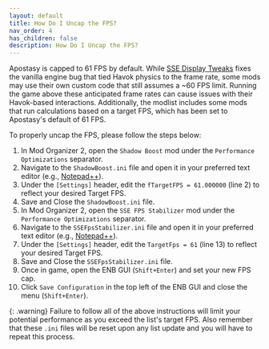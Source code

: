 ```yaml
---
layout: default
title: How Do I Uncap the FPS?
nav_order: 4
has_children: false
description: How Do I Uncap the FPS?
---
```


Apostasy is capped to 61 FPS by default. While [SSE Display Tweaks](https://www.nexusmods.com/skyrimspecialedition/mods/34705) fixes the vanilla engine bug that tied Havok physics to the frame rate, some mods may use their own custom code that still assumes a ~60 FPS limit. Running the game above these anticipated frame rates can cause issues with their Havok-based interactions. Additionally, the modlist includes some mods that run calculations based on a target FPS, which has been set to Apostasy's default of 61 FPS.  

To properly uncap the FPS, please follow the steps below:  
 1. In Mod Organizer 2, open the `Shadow Boost` mod under the `Performance Optimizations` separator.
 2. Navigate to the `ShadowBoost.ini` file and open it in your preferred text editor (e.g., [Notepad++](https://notepad-plus-plus.org/)).
 3. Under the `[Settings]` header, edit the `fTargetFPS = 61.000000` (line 2) to reflect your desired Target FPS.
 4. Save and Close the `ShadowBoost.ini` file.
 5. In Mod Organizer 2, open the `SSE FPS Stabilizer` mod under the `Performance Optimizations` separator.
 6. Navigate to the `SSEFpsStabilizer.ini` file and open it in your preferred text editor (e.g., [Notepad++](https://notepad-plus-plus.org/)).
 7. Under the `[Settings]` header, edit the `TargetFps = 61` (line 13) to reflect your desired Target FPS.
 8. Save and Close the `SSEFpsStabilizer.ini` file.
 9. Once in game, open the ENB GUI (`Shift+Enter`) and set your new FPS cap.
 10. Click `Save Configuration` in the top left of the ENB GUI and close the menu (`Shift+Enter`).

{: .warning} 
Failure to follow all of the above instructions will limit your potential performance as you exceed the list's target FPS. Also remember that these `.ini` files will be reset upon any list update and you will have to repeat this process.